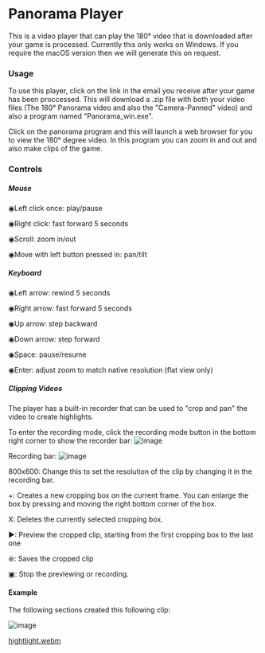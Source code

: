 <h1>Panorama Player</h1>

This is a video player that can play the 180° video that is downloaded after your game is processed. Currently this only works on Windows. If you require the macOS version then we will generate this on request. 


<h3>Usage</h3>

To use this player, click on the link in the email you receive after your game has been proccessed.
This will download a .zip file with both your video files (The 180° Panorama video and also the "Camera-Panned" video) and also a program named "Panorama_win.exe".

Click on the panorama program and this will launch a web browser for you to view the 180° degree video. In this program you can zoom in and out and also make clips of the game.

<h3>Controls</h3>

<h5>Mouse</h5>

◉Left click once: play/pause

◉Right click: fast forward 5 seconds

◉Scroll: zoom in/out

◉Move with left button pressed in: pan/tilt

<h5>Keyboard</h5>

◉Left arrow: rewind 5 seconds

◉Right arrow: fast forward 5 seconds

◉Up arrow: step backward

◉Down arrow: step forward

◉Space: pause/resume

◉Enter: adjust zoom to match native resolution (flat view only)


<h5>Clipping Videos</h5>

The player has a built-in recorder that can be used to "crop and pan" the video to create highlights. 

To enter the recording mode, click the recording mode button in the bottom right corner to show the recorder bar:
![image](https://user-images.githubusercontent.com/114755950/193302834-26d4d428-4d46-4913-a0e5-bf23f8d67e5c.png)

Recording bar:
![image](https://user-images.githubusercontent.com/114755950/193302934-2cb5a8e5-d7c2-4544-a103-7add67ed619c.png)

800x600: Change this to set the resolution of the clip by changing it in the recording bar.

+: Creates a new cropping box on the current frame. You can enlarge the box by pressing and moving the right bottom corner of the box.

X: Deletes the currently selected cropping box.

▶: Preview the cropped clip, starting from the first cropping box to the last one

⊛: Saves the cropped clip

▣: Stop the previewing or recording.

<h4>Example</h4>
The following sections created this following clip:

![image](https://user-images.githubusercontent.com/114755950/193305807-ac590632-33fb-40ae-ba12-7c6b3e42261d.png)

[hightlight.webm](https://user-images.githubusercontent.com/114755950/193305905-7e29eaa3-d10f-471b-9632-31d75b33fdff.webm)


